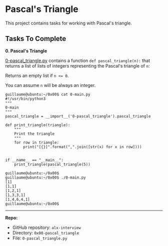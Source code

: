 # Pascal's Triangle
This project contains tasks for working with Pascal's triangle.

## Tasks To Complete
**0. Pascal's Triangle**

[0-pascal_triangle.py](https://github.com/AsuweRich/alx-interview/tree/main/0x00-pascal_triangle) contains a function `def pascal_triangle(n):` that returns a list of lists of integers representing the Pascal's triangle of `n`:

Returns an empty list if `n <= 0`.

You can assume `n` will be always an integer.

```
guillaume@ubuntu:~/0x00$ cat 0-main.py
#!/usr/bin/python3
"""
0-main
"""
pascal_triangle = __import__('0-pascal_triangle').pascal_triangle

def print_triangle(triangle):
    """
    Print the triangle
    """
    for row in triangle:
        print("[{}]".format(",".join([str(x) for x in row])))


if __name__ == "__main__":
    print_triangle(pascal_triangle(5))

guillaume@ubuntu:~/0x00$ 
guillaume@ubuntu:~/0x00$ ./0-main.py
[1]
[1,1]
[1,2,1]
[1,3,3,1]
[1,4,6,4,1]
guillaume@ubuntu:~/0x00$ 
```

---

**Repo:**

-   GitHub repository: `alx-interview`
-   Directory: `0x00-pascal_triangle`
-   File: `0-pascal_triangle.py`
